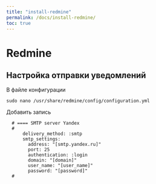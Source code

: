 ```yaml
---
title: "install-redmine"
permalink: /docs/install-redmine/
toc: true
---
```


# Redmine

## Настройка отправки уведомлений

В файле конфигурации
```
sudo nano /usr/share/redmine/config/configuration.yml
```

Добавить запись
```
  # ==== SMTP server Yandex
  #
      delivery_method: :smtp
      smtp_settings:
        address: "[smtp.yandex.ru]"
        port: 25
        authentication: :login
        domain: "[domain]"
        user_name: "[user_name]"
        password: "[password]"
  #
```
